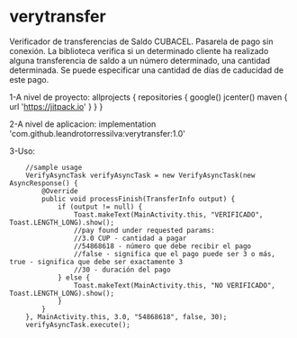 # verytransfer
Verificador de transferencias de Saldo CUBACEL. Pasarela de pago sin conexión.
La biblioteca verifica si un determinado cliente ha realizado alguna transferencia de saldo a un número determinado, una cantidad determinada. Se puede especificar una cantidad de días de caducidad de este pago.

1-A nivel de proyecto:
allprojects {
    repositories {
        google()
        jcenter()
        maven { url 'https://jitpack.io' }
    }
}

2-A nivel de aplicacion:
implementation 'com.github.leandrotorressilva:verytransfer:1.0'

3-Uso:

        //sample usage
        VerifyAsyncTask verifyAsyncTask = new VerifyAsyncTask(new AsyncResponse() {
            @Override
            public void processFinish(TransferInfo output) {
                if (output != null) {
                    Toast.makeText(MainActivity.this, "VERIFICADO", Toast.LENGTH_LONG).show();
                    //pay found under requested params:
                    //3.0 CUP - cantidad a pagar
                    //54868618 - número que debe recibir el pago
                    //false - significa que el pago puede ser 3 o más, true - significa que debe ser exactamente 3
                    //30 - duración del pago
                } else {
                    Toast.makeText(MainActivity.this, "NO VERIFICADO", Toast.LENGTH_LONG).show();
                }
            }
        }, MainActivity.this, 3.0, "54868618", false, 30);
        verifyAsyncTask.execute();

